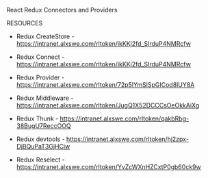 React Redux Connectors and Providers


RESOURCES

+ Redux CreateStore - https://intranet.alxswe.com/rltoken/ikKKj2fd_SIrduP4NMRcfw

+ Redux Connect - https://intranet.alxswe.com/rltoken/ikKKj2fd_SIrduP4NMRcfw

+ Redux Provider - https://intranet.alxswe.com/rltoken/72p5lYmSlSpGICod8lUY8A

+ Redux Middleware - https://intranet.alxswe.com/rltoken/JugQ1X52DCCCsOeOkkAiXg

+ Redux Thunk - https://intranet.alxswe.com/rltoken/qakbRbg-38BugU7ReccOOQ

+ Redux devtools - https://intranet.alxswe.com/rltoken/hj2zpx-DjBQuPaT3GjHCiw

+ Redux Reselect - https://intranet.alxswe.com/rltoken/YvZcWXnHZCxtP0gb60ck9w
